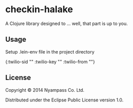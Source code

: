 # checkin-halake

A Clojure library designed to ... well, that part is up to you.

## Usage

Setup .lein-env file in the project directory

{:twilio-sid "<Twilio Acccount Sid>"
 :twilio-key "<Twilio Auth Key>"
 :twilio-from "<Twilio From Tel>"}

## License

Copyright © 2014 Nyampass Co. Ltd.

Distributed under the Eclipse Public License version 1.0.
